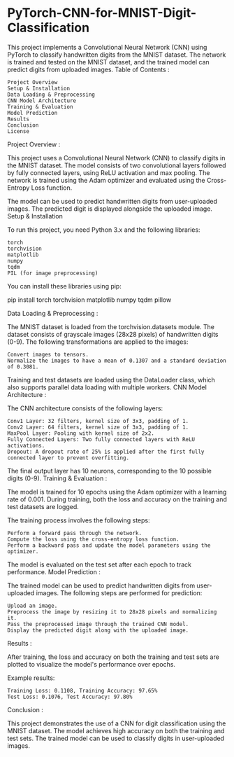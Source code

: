 # PyTorch-CNN-for-MNIST-Digit-Classification

This project implements a Convolutional Neural Network (CNN) using PyTorch to classify handwritten digits from the MNIST dataset. The network is trained and tested on the MNIST dataset, and the trained model can predict digits from uploaded images.
Table of Contents : 

    Project Overview
    Setup & Installation
    Data Loading & Preprocessing
    CNN Model Architecture
    Training & Evaluation
    Model Prediction
    Results
    Conclusion
    License

Project Overview :

This project uses a Convolutional Neural Network (CNN) to classify digits in the MNIST dataset. The model consists of two convolutional layers followed by fully connected layers, using ReLU activation and max pooling. The network is trained using the Adam optimizer and evaluated using the Cross-Entropy Loss function.

The model can be used to predict handwritten digits from user-uploaded images. The predicted digit is displayed alongside the uploaded image.
Setup & Installation

To run this project, you need Python 3.x and the following libraries:

    torch
    torchvision
    matplotlib
    numpy
    tqdm
    PIL (for image preprocessing)

You can install these libraries using pip:

pip install torch torchvision matplotlib numpy tqdm pillow

Data Loading & Preprocessing :

The MNIST dataset is loaded from the torchvision.datasets module. The dataset consists of grayscale images (28x28 pixels) of handwritten digits (0-9). The following transformations are applied to the images:

    Convert images to tensors.
    Normalize the images to have a mean of 0.1307 and a standard deviation of 0.3081.

Training and test datasets are loaded using the DataLoader class, which also supports parallel data loading with multiple workers.
CNN Model Architecture : 

The CNN architecture consists of the following layers:

    Conv1 Layer: 32 filters, kernel size of 3x3, padding of 1.
    Conv2 Layer: 64 filters, kernel size of 3x3, padding of 1.
    MaxPool Layer: Pooling with kernel size of 2x2.
    Fully Connected Layers: Two fully connected layers with ReLU activations.
    Dropout: A dropout rate of 25% is applied after the first fully connected layer to prevent overfitting.

The final output layer has 10 neurons, corresponding to the 10 possible digits (0-9).
Training & Evaluation : 

The model is trained for 10 epochs using the Adam optimizer with a learning rate of 0.001. During training, both the loss and accuracy on the training and test datasets are logged.

The training process involves the following steps:

    Perform a forward pass through the network.
    Compute the loss using the cross-entropy loss function.
    Perform a backward pass and update the model parameters using the optimizer.

The model is evaluated on the test set after each epoch to track performance.
Model Prediction : 

The trained model can be used to predict handwritten digits from user-uploaded images. The following steps are performed for prediction:

    Upload an image.
    Preprocess the image by resizing it to 28x28 pixels and normalizing it.
    Pass the preprocessed image through the trained CNN model.
    Display the predicted digit along with the uploaded image.

Results : 

After training, the loss and accuracy on both the training and test sets are plotted to visualize the model's performance over epochs.

Example results:

    Training Loss: 0.1108, Training Accuracy: 97.65%
    Test Loss: 0.1076, Test Accuracy: 97.80%

Conclusion : 

This project demonstrates the use of a CNN for digit classification using the MNIST dataset. The model achieves high accuracy on both the training and test sets. The trained model can be used to classify digits in user-uploaded images.

